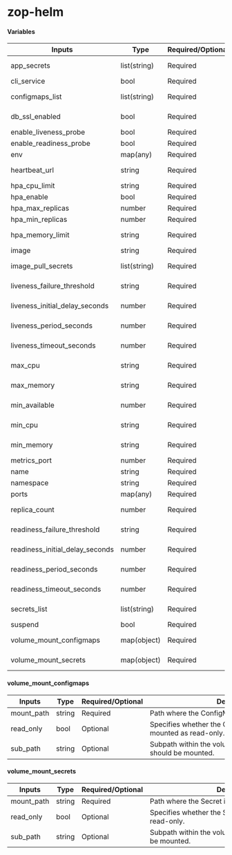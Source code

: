 # zop-helm

#### Variables

| Inputs                         | Type         | Required/Optional | <div style="width:400px">Description</div>                                                        | Default |
|--------------------------------|--------------|-------------------|-----------------------------------------------------------------------------------------------------|---------|
| app_secrets                    | list(string) | Required          | List of secrets from where the env should be injected onto container                             |         |
| cli_service                    | bool         | Required          | If provided service is of type ClI or not                                                           |         |
| configmaps_list                | list(string) | Required          | List of configmaps from where the env should be injected onto container                           |         |
| db_ssl_enabled                 | bool         | Required          | Boolean value whether to mount the DB SSL secrets on the container or not                          |         |
| enable_liveness_probe          | bool         | Required          | To enable liveness probe on the container or not                                                   |         |
| enable_readiness_probe         | bool         | Required          | To enable readiness probe on the container or not                                                  |         |
| env                            | map(any)     | Required          | Environment variables to be defined for a container                                                |         |
| heartbeat_url                  | string       | Required          | Health Check path for the kubelet to consider the container to be alive and healthy               |         |
| hpa_cpu_limit                  | string       | Required          | Scaling target to be set by HPA for CPU utilisation                                                |         |
| hpa_enable                     | bool         | Required          | Enable HPA for the deployment                                                                     |         |
| hpa_max_replicas               | number       | Required          | Maximum number of replicas to be controlled                                                        |         |
| hpa_min_replicas               | number       | Required          | Minimum number of replicas to be controlled                                                        |         |
| hpa_memory_limit               | string       | Required          | Scaling target to be set by HPA for memory utilisation                                            |         |
| image                          | string       | Required          | Image to be used for deployment                                                                   |         |
| image_pull_secrets             | list(string) | Required          | Secrets to pull the images from the container registries                                           |         |
| liveness_failure_threshold     | string       | Required          | The number of time kubelet should run the probe to consider container is not ready/healthy/live   |         |
| liveness_initial_delay_seconds | number       | Required          | Initial delay seconds that kubelet should wait before performing the first liveness probe          |         |
| liveness_period_seconds        | number       | Required          | How often (in seconds) that kubelet should perform liveness probe                                 |         |
| liveness_timeout_seconds       | number       | Required          | Number of seconds after which the liveness probe times out                                        |         |
| max_cpu                        | string       | Required          | CPU limit for a container, values should be defined only in `millicpu` measure                     |         |
| max_memory                     | string       | Required          | Memory limit for a container, values should be defined only in `Mi` measure                        |         |
| min_available                  | number       | Required          | PDBs to specify a minimum availability for a particular type of pod for high availability          |         |
| min_cpu                        | string       | Required          | CPU request for a container, values should be defined only in `millicpu` measure                   |         |
| min_memory                     | string       | Required          | Memory request for a container, values should be defined only in `Mi` measure                      |         |
| metrics_port                   | number       | Required          | Port number to be used for metrics                                                                |         |
| name                           | string       | Required          | Name of the service                                                                               |         |
| namespace                      | string       | Required          | Namespace where the resources should be created                                                    |         |
| ports                          | map(any)     | Required          | Map of ports that should be configured on container                                               |         |
| replica_count                  | number       | Required          | Count of Replicas should be created for a deployment                                               |         |
| readiness_failure_threshold    | string       | Required          | The number of time kubelet should run the probe to consider container is not ready/healthy/live   |         |
| readiness_initial_delay_seconds| number       | Required          | Initial delay seconds that kubelet should wait before performing the first readiness probe         |         |
| readiness_period_seconds       | number       | Required          | How often (in seconds) that kubelet should perform readiness probe                                |         |
| readiness_timeout_seconds      | number       | Required          | Number of seconds after which the readiness probe times out                                       |         |
| secrets_list                   | list(string) | Required          | List of secrets from where the env should be injected onto container                             |         |
| suspend                        | bool         | Required          | Either to suspend execution of Jobs for a CronJob                                                   |         |
| volume_mount_configmaps        | map(object)  | Required          | List of configmaps that should be mounted onto the container                                      |         |
| volume_mount_secrets           | map(object)  | Required          | List of secrets that should be mounted onto the container                                        |         |

#### volume_mount_configmaps
| Inputs              | Type                  | Required/Optional | <div style="width:400px">Description</div>                                           | Default |
|---------------------|-----------------------|-------------------|----------------------------------------------------------------------------------------|---------|
| mount_path          | string                | Required          | Path where the ConfigMap is mounted in the volume.                                    |         |
| read_only           | bool                  | Optional          | Specifies whether the ConfigMap should be mounted as read-only.                       |  |
| sub_path            | string                | Optional          | Subpath within the volume where the ConfigMap should be mounted.                      |         |

#### volume_mount_secrets
| Inputs              | Type                  | Required/Optional | <div style="width:400px">Description</div>                                           | Default |
|---------------------|-----------------------|-------------------|----------------------------------------------------------------------------------------|---------|
| mount_path          | string                | Required          | Path where the Secret is mounted in the volume.                                       |         |
| read_only           | bool                  | Optional          | Specifies whether the Secret should be mounted as read-only.                          | `false` |
| sub_path            | string                | Optional          | Subpath within the volume where the Secret should be mounted.                         |         |